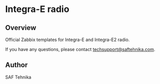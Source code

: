 # Integra-E radio

## Overview

Official Zabbix templates for Integra-E and Integra-E2 radio.

 
If you have any questions, please contact techsupport@saftehnika.com.

## Author

SAF Tehnika
